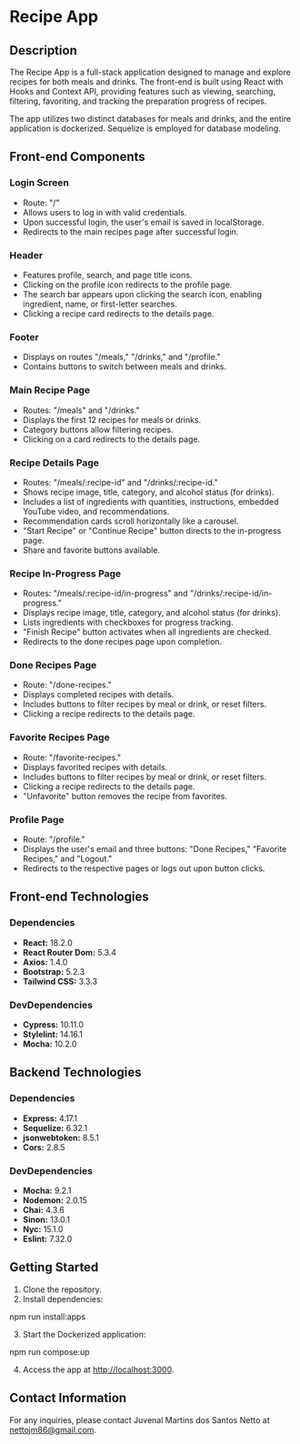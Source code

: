 # Recipe App

## Description

The Recipe App is a full-stack application designed to manage and explore recipes for both meals and drinks. The front-end is built using React with Hooks and Context API, providing features such as viewing, searching, filtering, favoriting, and tracking the preparation progress of recipes.

The app utilizes two distinct databases for meals and drinks, and the entire application is dockerized. Sequelize is employed for database modeling.

## Front-end Components

### Login Screen

- Route: "/"
- Allows users to log in with valid credentials.
- Upon successful login, the user's email is saved in localStorage.
- Redirects to the main recipes page after successful login.

### Header

- Features profile, search, and page title icons.
- Clicking on the profile icon redirects to the profile page.
- The search bar appears upon clicking the search icon, enabling ingredient, name, or first-letter searches.
- Clicking a recipe card redirects to the details page.

### Footer

- Displays on routes "/meals," "/drinks," and "/profile."
- Contains buttons to switch between meals and drinks.

### Main Recipe Page

- Routes: "/meals" and "/drinks."
- Displays the first 12 recipes for meals or drinks.
- Category buttons allow filtering recipes.
- Clicking on a card redirects to the details page.

### Recipe Details Page

- Routes: "/meals/:recipe-id" and "/drinks/:recipe-id."
- Shows recipe image, title, category, and alcohol status (for drinks).
- Includes a list of ingredients with quantities, instructions, embedded YouTube video, and recommendations.
- Recommendation cards scroll horizontally like a carousel.
- "Start Recipe" or "Continue Recipe" button directs to the in-progress page.
- Share and favorite buttons available.

### Recipe In-Progress Page

- Routes: "/meals/:recipe-id/in-progress" and "/drinks/:recipe-id/in-progress."
- Displays recipe image, title, category, and alcohol status (for drinks).
- Lists ingredients with checkboxes for progress tracking.
- "Finish Recipe" button activates when all ingredients are checked.
- Redirects to the done recipes page upon completion.

### Done Recipes Page

- Route: "/done-recipes."
- Displays completed recipes with details.
- Includes buttons to filter recipes by meal or drink, or reset filters.
- Clicking a recipe redirects to the details page.

### Favorite Recipes Page

- Route: "/favorite-recipes."
- Displays favorited recipes with details.
- Includes buttons to filter recipes by meal or drink, or reset filters.
- Clicking a recipe redirects to the details page.
- "Unfavorite" button removes the recipe from favorites.

### Profile Page

- Route: "/profile."
- Displays the user's email and three buttons: "Done Recipes," "Favorite Recipes," and "Logout."
- Redirects to the respective pages or logs out upon button clicks.

## Front-end Technologies

### Dependencies

- **React:** 18.2.0
- **React Router Dom:** 5.3.4
- **Axios:** 1.4.0
- **Bootstrap:** 5.2.3
- **Tailwind CSS:** 3.3.3

### DevDependencies

- **Cypress:** 10.11.0
- **Stylelint:** 14.16.1
- **Mocha:** 10.2.0

## Backend Technologies

### Dependencies

- **Express:** 4.17.1
- **Sequelize:** 6.32.1
- **jsonwebtoken:** 8.5.1
- **Cors:** 2.8.5

### DevDependencies

- **Mocha:** 9.2.1
- **Nodemon:** 2.0.15
- **Chai:** 4.3.6
- **Sinon:** 13.0.1
- **Nyc:** 15.1.0
- **Eslint:** 7.32.0

## Getting Started

1. Clone the repository.
2. Install dependencies:

npm run install:apps


3. Start the Dockerized application:

npm run compose:up


4. Access the app at [http://localhost:3000](http://localhost:3000).

## Contact Information

For any inquiries, please contact Juvenal Martins dos Santos Netto at [nettojm86@gmail.com](mailto:nettojm86@gmail.com).
